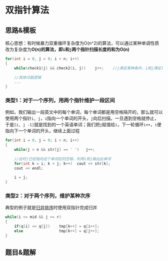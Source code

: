 # 双指针算法

## 思路&模板

核心思想：有时候暴力双重循环复杂度为O(n^2)的算法，可以通过某种单调性质改为复杂度为**O(n)**的算法，即`i`和`j`两个指针扫描长度的和为**O(n)**

```cpp
for(int i = 0, j = 0; i < n; i++)
{
    while(check1(j) && check2(i, j))	j++;	//j满足某种条件，i和j满足某种情况等，视情况而定
    
    //具体问题逻辑
    ...
}
```

### 类型1：对于一个序列，用两个指针维护一段区间

例如，我们输出一段英文中的每个单词，每个单词都是用空格隔开的，那么就可以使用两个指针`i, j`，`i`指向一个单词的开头，`j`向后扫描，一旦遇到空格就停止，于是`[i, j -1]`就是找到的一个英语单词；我们把`j`赋值给`i`，下一轮循环`i++`，`i`便指向下一个单词的开头，继续上面过程

```cpp
for(int i = 0, j = 0; i < n; i++)
{
    while(j < n && str[j] == ' ')	j++;
    
    //此时j已经指向这个单词后的空格，利用i和j输出此单词
    for(int k = i; k < j; k++)	cout << str[k];
    cout << endl;
    
    i = j;
}
```

### 类型2：对于两个序列，维护某种次序

典型的例子就是[归并排序](https://github.com/RainGiving/AC/blob/master/Acwing_Basic/%E5%9F%BA%E7%A1%80%E7%AE%97%E6%B3%95/%E5%BD%92%E5%B9%B6%E6%8E%92%E5%BA%8F.md)时使用双指针完成归并

```cpp
while(i <= mid && j <= r)
{
    if(q[i] <= q[j])	tmp[k++] = q[i++];
    else				tmp[k++] = q[j++];
}
```

## 题目&题解

